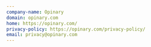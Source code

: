 ```yaml
---
company-name: Opinary
domain: opinary.com
home: https://opinary.com/
privacy-policy: https://opinary.com/privacy-policy/
email: privacy@opinary.com
---
```




